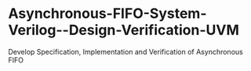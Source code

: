 # Asynchronous-FIFO-System-Verilog--Design-Verification-UVM
Develop Specification, Implementation and Verification of Asynchronous FIFO
